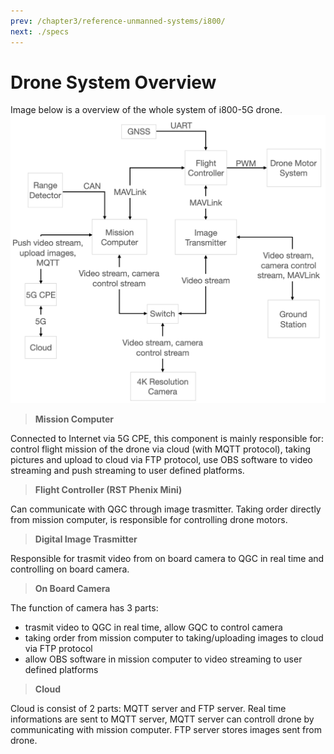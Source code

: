 ```yaml
---
prev: /chapter3/reference-unmanned-systems/i800/
next: ./specs
---
```


# Drone System Overview
Image below is a overview of the whole system of i800-5G drone.
![drone system overview](../../../.vuepress/public/dronesysmtem.png)

> **Mission Computer**</br>

Connected to Internet via 5G CPE, this component is mainly responsible for: control flight 
mission of the drone via cloud (with MQTT protocol), taking pictures and upload to cloud via
FTP protocol, use OBS software to video streaming and push streaming to user defined platforms.

> **Flight Controller (RST Phenix Mini)**</br>

Can communicate with QGC through image trasmitter. Taking order directly from mission computer, 
is responsible for controlling drone motors.

> **Digital Image Trasmitter**</br>

Responsible for trasmit video from on board camera to QGC in real time and controlling on board
camera.

> **On Board Camera**</br>

The function of camera has 3 parts:
- trasmit video to QGC in real time, allow GQC to control camera
- taking order from mission computer to taking/uploading images to cloud via FTP protocol
- allow OBS software in mission computer to video streaming to user defined platforms

> **Cloud**</br>

Cloud is consist of 2 parts: MQTT server and FTP server. Real time informations are sent to 
MQTT server, MQTT server can controll drone by communicating with mission computer. FTP server
stores images sent from drone.
